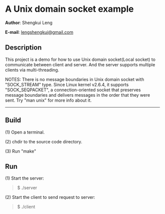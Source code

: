  A Unix domain socket example
==============================
**Author**: Shengkui Leng

**E-mail**: lengshengkui@gmail.com


Description
-----------
This project is a demo for how to use Unix domain socket(Local socket) to
communicate between client and server.  And the server supports multiple
clients via multi-threading.

NOTES: There is no message boundaries in Unix domain socket with "SOCK\_STREAM"
type. Since Linux kernel v2.6.4, it supports "SOCK\_SEQPACKET", a
connection-oriented socket that preserves message boundaries and delivers
messages in the order that they were sent. Try "man unix" for more info about
it.

* * *

Build
-----------
(1) Open a terminal.

(2) chdir to the source code directory.

(3) Run "make"


Run
-----------
(1) Start the server:

>    $ ./server

(2) Start the client to send request to server:

>    $ ./client

